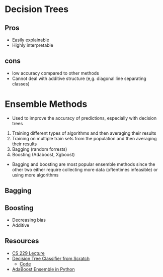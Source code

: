 # Decision Trees

## Pros

- Easily explainable
- Highly interpretable

## cons

- low accuracy compared to other methods
- Cannot deal with additive structure (e,g. diagonal line separating classes)

# Ensemble Methods

- Used to improve the accuracy of predictions, especially with decision trees

1. Training different types of algorithms and then averaging their results
2. Training on multiple train sets from the population and then averaging their results
3. Bagging (random forrests)
4. Boosting (Adaboost, Xgboost)

- Bagging and boosting are most popular ensemble methods since the other two either require collecting more data (oftentimes infeasible) or using more algorithms

## Bagging

## Boosting

- Decreasing bias
- Additive

## Resources

- [CS 229 Lecture](https://www.youtube.com/watch?v=wr9gUr-eWdA&list=PLoROMvodv4rMiGQp3WXShtMGgzqpfVfbU&index=10)
- [Decision Tree Classifier from Scratch](https://www.youtube.com/watch?v=LDRbO9a6XPU)
    - [Code](https://github.com/random-forests/tutorials/blob/master/decision_tree.ipynb)
- [AdaBoost Ensemble in Python](https://machinelearningmastery.com/adaboost-ensemble-in-python/)
